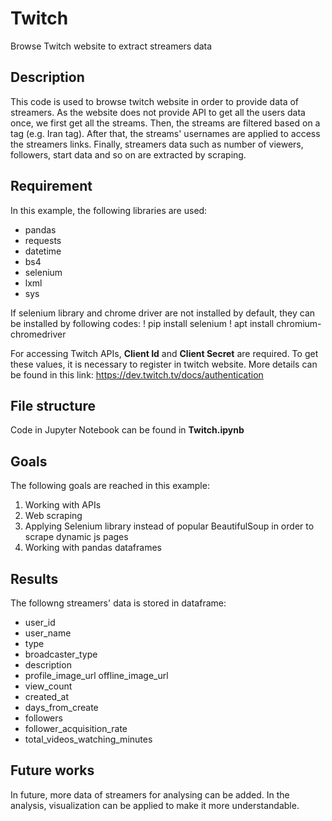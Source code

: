# Twitch
Browse Twitch website to extract streamers data

## Description
This code is used to browse twitch website in order to provide data of streamers. As the website does not provide API to get all the users data once, we first get all the streams. Then, the streams are filtered based on a tag (e.g. Iran tag). After that, the streams' usernames are applied to access the streamers links. Finally, streamers data such as number of viewers, followers, start data and so on are extracted by scraping.

## Requirement
In this example, the following libraries are used:
- pandas
- requests
- datetime
- bs4
- selenium
- lxml
- sys

If selenium library and chrome driver are not installed by default, they can be installed by following codes:
! pip install selenium
! apt install chromium-chromedriver

For accessing Twitch APIs, **Client Id** and **Client Secret** are required. To get these values, it is necessary to register in twitch website. More details can be found in this link:
https://dev.twitch.tv/docs/authentication

## File structure
Code in Jupyter Notebook can be found in __Twitch.ipynb__

## Goals
The following goals are reached in this example:
1) Working with APIs
2) Web scraping
3) Applying Selenium library instead of popular BeautifulSoup in order to scrape dynamic js pages
4) Working with pandas dataframes

## Results
The followng streamers' data is stored in dataframe:
- user_id
- user_name
- type
- broadcaster_type
- description
- profile_image_url	offline_image_url
- view_count
- created_at
- days_from_create
- followers
- follower_acquisition_rate
- total_videos_watching_minutes

## Future works
In future, more data of streamers for analysing can be added. In the analysis, visualization can be applied to make it more understandable.
